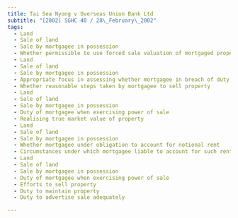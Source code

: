 ```yaml
---
title: Tai Sea Nyong v Overseas Union Bank Ltd 
subtitle: "[2002] SGHC 40 / 28\_February\_2002"
tags:
  - Land
  - Sale of land
  - Sale by mortgagee in possession
  - Whether permissible to use forced sale valuation of mortgaged property as theoretical estimate of property\'s value under mortgagee sale
  - Land
  - Sale of land
  - Sale by mortgagee in possession
  - Appropriate focus in assessing whether mortgagee in breach of duty
  - Whether reasonable steps taken by mortgagee to sell property
  - Land
  - Sale of land
  - Sale by mortgagee in possession
  - Duty of mortgagee when exercising power of sale
  - Realising true market value of property
  - Land
  - Sale of land
  - Sale by mortgagee in possession
  - Whether mortgagee under obligation to account for notional rent
  - Circumstances under which mortgagee liable to account for such rent
  - Land
  - Sale of land
  - Sale by mortgagee in possession
  - Duty of mortgagee when exercising power of sale
  - Efforts to sell property
  - Duty to maintain property
  - Duty to advertise sale adequately

---
```


